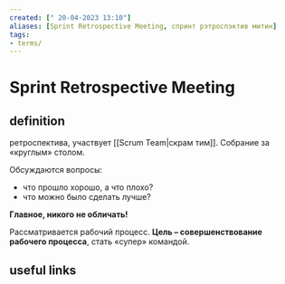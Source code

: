 ```yaml
---
created: [" 20-04-2023 13:10"]
aliases: [Sprint Retrospective Meeting, спринт рэтроспэктив митин]
tags:
- terms/
---
```


# Sprint Retrospective Meeting

## definition

ретроспектива, участвует [[Scrum Team|скрам тим]]. Собрание за «круглым» столом.

Обсуждаются вопросы: 
- что прошло хорошо, а что плохо?
- что можно было сделать лучше?

**Главное, никого не обличать!** 

Рассматривается рабочий процесс. 
**Цель – совершенствование рабочего процесса**, стать «супер» командой.

## useful links
